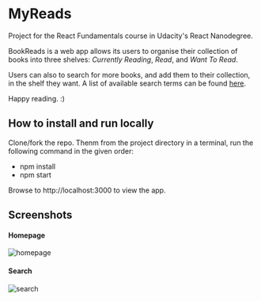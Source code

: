 # MyReads

Project for the React Fundamentals course in Udacity's React Nanodegree.

BookReads is a web app allows its users to organise their collection of books into three shelves: _Currently Reading_, _Read_, and _Want To Read_.

Users can also to search for more books, and add them to their collection, in the shelf they want.
A list of available search terms can be found [here](SEARCH_TERMS.md).

Happy reading. :)

## How to install and run locally

Clone/fork the repo. Thenm from the project directory in a terminal, run the following command in the given order:

- npm install
- npm start

Browse to http://localhost:3000 to view the app.

## Screenshots

#### Homepage
![homepage](/screenshots/home_page.png)

#### Search
![search](/screenshots/search_page.png)
